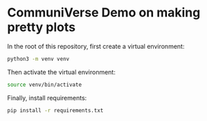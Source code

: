 # CommuniVerse Demo on making pretty plots


In the root of this repository, first create a virtual environment:

```bash
python3 -m venv venv
```

Then activate the virtual environment:

```bash
source venv/bin/activate
```

Finally, install requirements:

```bash
pip install -r requirements.txt
```

